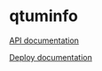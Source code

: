 # qtuminfo

[API documentation](https://github.com/borshchevik/borshinfo-api/blob/master/README.md)

[Deploy documentation](https://github.com/borshchevik/borshinfo/blob/master/doc/deploy.md)
